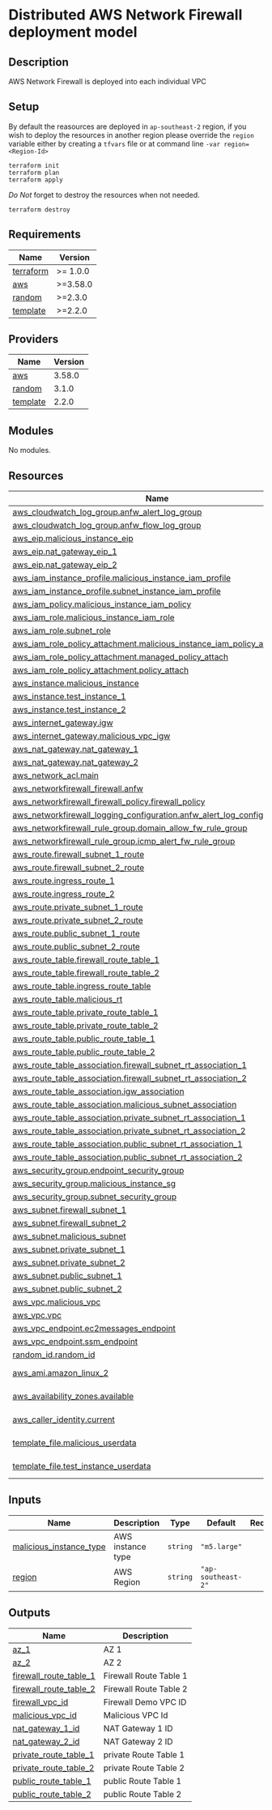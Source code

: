 # Distributed AWS Network Firewall deployment model

## Description
AWS Network Firewall is deployed into each individual VPC

## Setup
By default the reasources are deployed in `ap-southeast-2` region, if you wish
to deploy the resources in another region please override the `region` variable
either by creating a `tfvars` file or at command line `-var region=<Region-Id>`

```
terraform init
terraform plan
terraform apply
```

*Do Not* forget to destroy the resources when not needed.


`terraform destroy`

<!-- BEGINNING OF PRE-COMMIT-TERRAFORM DOCS HOOK -->
## Requirements

| Name | Version |
|------|---------|
| <a name="requirement_terraform"></a> [terraform](#requirement\_terraform) | >= 1.0.0 |
| <a name="requirement_aws"></a> [aws](#requirement\_aws) | >=3.58.0 |
| <a name="requirement_random"></a> [random](#requirement\_random) | >=2.3.0 |
| <a name="requirement_template"></a> [template](#requirement\_template) | >=2.2.0 |

## Providers

| Name | Version |
|------|---------|
| <a name="provider_aws"></a> [aws](#provider\_aws) | 3.58.0 |
| <a name="provider_random"></a> [random](#provider\_random) | 3.1.0 |
| <a name="provider_template"></a> [template](#provider\_template) | 2.2.0 |

## Modules

No modules.

## Resources

| Name | Type |
|------|------|
| [aws_cloudwatch_log_group.anfw_alert_log_group](https://registry.terraform.io/providers/hashicorp/aws/latest/docs/resources/cloudwatch_log_group) | resource |
| [aws_cloudwatch_log_group.anfw_flow_log_group](https://registry.terraform.io/providers/hashicorp/aws/latest/docs/resources/cloudwatch_log_group) | resource |
| [aws_eip.malicious_instance_eip](https://registry.terraform.io/providers/hashicorp/aws/latest/docs/resources/eip) | resource |
| [aws_eip.nat_gateway_eip_1](https://registry.terraform.io/providers/hashicorp/aws/latest/docs/resources/eip) | resource |
| [aws_eip.nat_gateway_eip_2](https://registry.terraform.io/providers/hashicorp/aws/latest/docs/resources/eip) | resource |
| [aws_iam_instance_profile.malicious_instance_iam_profile](https://registry.terraform.io/providers/hashicorp/aws/latest/docs/resources/iam_instance_profile) | resource |
| [aws_iam_instance_profile.subnet_instance_iam_profile](https://registry.terraform.io/providers/hashicorp/aws/latest/docs/resources/iam_instance_profile) | resource |
| [aws_iam_policy.malicious_instance_iam_policy](https://registry.terraform.io/providers/hashicorp/aws/latest/docs/resources/iam_policy) | resource |
| [aws_iam_role.malicious_instance_iam_role](https://registry.terraform.io/providers/hashicorp/aws/latest/docs/resources/iam_role) | resource |
| [aws_iam_role.subnet_role](https://registry.terraform.io/providers/hashicorp/aws/latest/docs/resources/iam_role) | resource |
| [aws_iam_role_policy_attachment.malicious_instance_iam_policy_attachment](https://registry.terraform.io/providers/hashicorp/aws/latest/docs/resources/iam_role_policy_attachment) | resource |
| [aws_iam_role_policy_attachment.managed_policy_attach](https://registry.terraform.io/providers/hashicorp/aws/latest/docs/resources/iam_role_policy_attachment) | resource |
| [aws_iam_role_policy_attachment.policy_attach](https://registry.terraform.io/providers/hashicorp/aws/latest/docs/resources/iam_role_policy_attachment) | resource |
| [aws_instance.malicious_instance](https://registry.terraform.io/providers/hashicorp/aws/latest/docs/resources/instance) | resource |
| [aws_instance.test_instance_1](https://registry.terraform.io/providers/hashicorp/aws/latest/docs/resources/instance) | resource |
| [aws_instance.test_instance_2](https://registry.terraform.io/providers/hashicorp/aws/latest/docs/resources/instance) | resource |
| [aws_internet_gateway.igw](https://registry.terraform.io/providers/hashicorp/aws/latest/docs/resources/internet_gateway) | resource |
| [aws_internet_gateway.malicious_vpc_igw](https://registry.terraform.io/providers/hashicorp/aws/latest/docs/resources/internet_gateway) | resource |
| [aws_nat_gateway.nat_gateway_1](https://registry.terraform.io/providers/hashicorp/aws/latest/docs/resources/nat_gateway) | resource |
| [aws_nat_gateway.nat_gateway_2](https://registry.terraform.io/providers/hashicorp/aws/latest/docs/resources/nat_gateway) | resource |
| [aws_network_acl.main](https://registry.terraform.io/providers/hashicorp/aws/latest/docs/resources/network_acl) | resource |
| [aws_networkfirewall_firewall.anfw](https://registry.terraform.io/providers/hashicorp/aws/latest/docs/resources/networkfirewall_firewall) | resource |
| [aws_networkfirewall_firewall_policy.firewall_policy](https://registry.terraform.io/providers/hashicorp/aws/latest/docs/resources/networkfirewall_firewall_policy) | resource |
| [aws_networkfirewall_logging_configuration.anfw_alert_log_config](https://registry.terraform.io/providers/hashicorp/aws/latest/docs/resources/networkfirewall_logging_configuration) | resource |
| [aws_networkfirewall_rule_group.domain_allow_fw_rule_group](https://registry.terraform.io/providers/hashicorp/aws/latest/docs/resources/networkfirewall_rule_group) | resource |
| [aws_networkfirewall_rule_group.icmp_alert_fw_rule_group](https://registry.terraform.io/providers/hashicorp/aws/latest/docs/resources/networkfirewall_rule_group) | resource |
| [aws_route.firewall_subnet_1_route](https://registry.terraform.io/providers/hashicorp/aws/latest/docs/resources/route) | resource |
| [aws_route.firewall_subnet_2_route](https://registry.terraform.io/providers/hashicorp/aws/latest/docs/resources/route) | resource |
| [aws_route.ingress_route_1](https://registry.terraform.io/providers/hashicorp/aws/latest/docs/resources/route) | resource |
| [aws_route.ingress_route_2](https://registry.terraform.io/providers/hashicorp/aws/latest/docs/resources/route) | resource |
| [aws_route.private_subnet_1_route](https://registry.terraform.io/providers/hashicorp/aws/latest/docs/resources/route) | resource |
| [aws_route.private_subnet_2_route](https://registry.terraform.io/providers/hashicorp/aws/latest/docs/resources/route) | resource |
| [aws_route.public_subnet_1_route](https://registry.terraform.io/providers/hashicorp/aws/latest/docs/resources/route) | resource |
| [aws_route.public_subnet_2_route](https://registry.terraform.io/providers/hashicorp/aws/latest/docs/resources/route) | resource |
| [aws_route_table.firewall_route_table_1](https://registry.terraform.io/providers/hashicorp/aws/latest/docs/resources/route_table) | resource |
| [aws_route_table.firewall_route_table_2](https://registry.terraform.io/providers/hashicorp/aws/latest/docs/resources/route_table) | resource |
| [aws_route_table.ingress_route_table](https://registry.terraform.io/providers/hashicorp/aws/latest/docs/resources/route_table) | resource |
| [aws_route_table.malicious_rt](https://registry.terraform.io/providers/hashicorp/aws/latest/docs/resources/route_table) | resource |
| [aws_route_table.private_route_table_1](https://registry.terraform.io/providers/hashicorp/aws/latest/docs/resources/route_table) | resource |
| [aws_route_table.private_route_table_2](https://registry.terraform.io/providers/hashicorp/aws/latest/docs/resources/route_table) | resource |
| [aws_route_table.public_route_table_1](https://registry.terraform.io/providers/hashicorp/aws/latest/docs/resources/route_table) | resource |
| [aws_route_table.public_route_table_2](https://registry.terraform.io/providers/hashicorp/aws/latest/docs/resources/route_table) | resource |
| [aws_route_table_association.firewall_subnet_rt_association_1](https://registry.terraform.io/providers/hashicorp/aws/latest/docs/resources/route_table_association) | resource |
| [aws_route_table_association.firewall_subnet_rt_association_2](https://registry.terraform.io/providers/hashicorp/aws/latest/docs/resources/route_table_association) | resource |
| [aws_route_table_association.igw_association](https://registry.terraform.io/providers/hashicorp/aws/latest/docs/resources/route_table_association) | resource |
| [aws_route_table_association.malicious_subnet_association](https://registry.terraform.io/providers/hashicorp/aws/latest/docs/resources/route_table_association) | resource |
| [aws_route_table_association.private_subnet_rt_association_1](https://registry.terraform.io/providers/hashicorp/aws/latest/docs/resources/route_table_association) | resource |
| [aws_route_table_association.private_subnet_rt_association_2](https://registry.terraform.io/providers/hashicorp/aws/latest/docs/resources/route_table_association) | resource |
| [aws_route_table_association.public_subnet_rt_association_1](https://registry.terraform.io/providers/hashicorp/aws/latest/docs/resources/route_table_association) | resource |
| [aws_route_table_association.public_subnet_rt_association_2](https://registry.terraform.io/providers/hashicorp/aws/latest/docs/resources/route_table_association) | resource |
| [aws_security_group.endpoint_security_group](https://registry.terraform.io/providers/hashicorp/aws/latest/docs/resources/security_group) | resource |
| [aws_security_group.malicious_instance_sg](https://registry.terraform.io/providers/hashicorp/aws/latest/docs/resources/security_group) | resource |
| [aws_security_group.subnet_security_group](https://registry.terraform.io/providers/hashicorp/aws/latest/docs/resources/security_group) | resource |
| [aws_subnet.firewall_subnet_1](https://registry.terraform.io/providers/hashicorp/aws/latest/docs/resources/subnet) | resource |
| [aws_subnet.firewall_subnet_2](https://registry.terraform.io/providers/hashicorp/aws/latest/docs/resources/subnet) | resource |
| [aws_subnet.malicious_subnet](https://registry.terraform.io/providers/hashicorp/aws/latest/docs/resources/subnet) | resource |
| [aws_subnet.private_subnet_1](https://registry.terraform.io/providers/hashicorp/aws/latest/docs/resources/subnet) | resource |
| [aws_subnet.private_subnet_2](https://registry.terraform.io/providers/hashicorp/aws/latest/docs/resources/subnet) | resource |
| [aws_subnet.public_subnet_1](https://registry.terraform.io/providers/hashicorp/aws/latest/docs/resources/subnet) | resource |
| [aws_subnet.public_subnet_2](https://registry.terraform.io/providers/hashicorp/aws/latest/docs/resources/subnet) | resource |
| [aws_vpc.malicious_vpc](https://registry.terraform.io/providers/hashicorp/aws/latest/docs/resources/vpc) | resource |
| [aws_vpc.vpc](https://registry.terraform.io/providers/hashicorp/aws/latest/docs/resources/vpc) | resource |
| [aws_vpc_endpoint.ec2messages_endpoint](https://registry.terraform.io/providers/hashicorp/aws/latest/docs/resources/vpc_endpoint) | resource |
| [aws_vpc_endpoint.ssm_endpoint](https://registry.terraform.io/providers/hashicorp/aws/latest/docs/resources/vpc_endpoint) | resource |
| [random_id.random_id](https://registry.terraform.io/providers/hashicorp/random/latest/docs/resources/id) | resource |
| [aws_ami.amazon_linux_2](https://registry.terraform.io/providers/hashicorp/aws/latest/docs/data-sources/ami) | data source |
| [aws_availability_zones.available](https://registry.terraform.io/providers/hashicorp/aws/latest/docs/data-sources/availability_zones) | data source |
| [aws_caller_identity.current](https://registry.terraform.io/providers/hashicorp/aws/latest/docs/data-sources/caller_identity) | data source |
| [template_file.malicious_userdata](https://registry.terraform.io/providers/hashicorp/template/latest/docs/data-sources/file) | data source |
| [template_file.test_instance_userdata](https://registry.terraform.io/providers/hashicorp/template/latest/docs/data-sources/file) | data source |

## Inputs

| Name | Description | Type | Default | Required |
|------|-------------|------|---------|:--------:|
| <a name="input_malicious_instance_type"></a> [malicious\_instance\_type](#input\_malicious\_instance\_type) | AWS instance type | `string` | `"m5.large"` | no |
| <a name="input_region"></a> [region](#input\_region) | AWS Region | `string` | `"ap-southeast-2"` | no |

## Outputs

| Name | Description |
|------|-------------|
| <a name="output_az_1"></a> [az\_1](#output\_az\_1) | AZ 1 |
| <a name="output_az_2"></a> [az\_2](#output\_az\_2) | AZ 2 |
| <a name="output_firewall_route_table_1"></a> [firewall\_route\_table\_1](#output\_firewall\_route\_table\_1) | Firewall Route Table 1 |
| <a name="output_firewall_route_table_2"></a> [firewall\_route\_table\_2](#output\_firewall\_route\_table\_2) | Firewall Route Table 2 |
| <a name="output_firewall_vpc_id"></a> [firewall\_vpc\_id](#output\_firewall\_vpc\_id) | Firewall Demo VPC ID |
| <a name="output_malicious_vpc_id"></a> [malicious\_vpc\_id](#output\_malicious\_vpc\_id) | Malicious VPC Id |
| <a name="output_nat_gateway_1_id"></a> [nat\_gateway\_1\_id](#output\_nat\_gateway\_1\_id) | NAT Gateway 1 ID |
| <a name="output_nat_gateway_2_id"></a> [nat\_gateway\_2\_id](#output\_nat\_gateway\_2\_id) | NAT Gateway 2 ID |
| <a name="output_private_route_table_1"></a> [private\_route\_table\_1](#output\_private\_route\_table\_1) | private Route Table 1 |
| <a name="output_private_route_table_2"></a> [private\_route\_table\_2](#output\_private\_route\_table\_2) | private Route Table 2 |
| <a name="output_public_route_table_1"></a> [public\_route\_table\_1](#output\_public\_route\_table\_1) | public Route Table 1 |
| <a name="output_public_route_table_2"></a> [public\_route\_table\_2](#output\_public\_route\_table\_2) | public Route Table 2 |
<!-- END OF PRE-COMMIT-TERRAFORM DOCS HOOK -->
